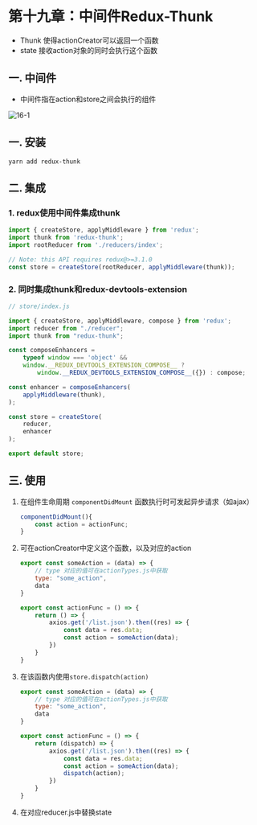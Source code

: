 # 第十九章：中间件Redux-Thunk

* Thunk 使得actionCreator可以返回一个函数
* state 接收action对象的同时会执行这个函数

## 一. 中间件
* 中间件指在action和store之间会执行的组件

![16-1](https://s2.ax1x.com/2020/02/26/3UDNl9.md.png)


## 一. 安装
```shell
yarn add redux-thunk
```

## 二. 集成

### 1. redux使用中间件集成thunk
```javascript
import { createStore, applyMiddleware } from 'redux';
import thunk from 'redux-thunk';
import rootReducer from './reducers/index';

// Note: this API requires redux@>=3.1.0
const store = createStore(rootReducer, applyMiddleware(thunk));
```

### 2. 同时集成thunk和redux-devtools-extension

```javascript
// store/index.js

import { createStore, applyMiddleware, compose } from 'redux';
import reducer from "./reducer";
import thunk from "redux-thunk";

const composeEnhancers =
    typeof window === 'object' &&
    window.__REDUX_DEVTOOLS_EXTENSION_COMPOSE__ ?
        window.__REDUX_DEVTOOLS_EXTENSION_COMPOSE__({}) : compose;

const enhancer = composeEnhancers(
    applyMiddleware(thunk),
);

const store = createStore(
    reducer,
    enhancer
);

export default store;
```

## 三. 使用
1. 在组件生命周期 `componentDidMount` 函数执行时可发起异步请求（如ajax）
    ```javascript
    componentDidMount(){
        const action = actionFunc;
    }
    ```
2. 可在actionCreator中定义这个函数，以及对应的action
    ```javascript
    export const someAction = (data) => {
        // type 对应的值可在actionTypes.js中获取
        type: "some_action",
        data
    }
    
    export const actionFunc = () => {
        return () => {
            axios.get('/list.json').then((res) => {
                const data = res.data;
                const action = someAction(data);
            })
        }
    }
    ```
2. 在该函数内使用`store.dispatch(action)`
    ```javascript
    export const someAction = (data) => {
        // type 对应的值可在actionTypes.js中获取
        type: "some_action",
        data
    }
    
    export const actionFunc = () => {
        return (dispatch) => {
            axios.get('/list.json').then((res) => {
                const data = res.data;
                const action = someAction(data);
                dispatch(action);
            })
        }
    }
    ```
    
3. 在对应reducer.js中替换state








<ad/>
<comment/>